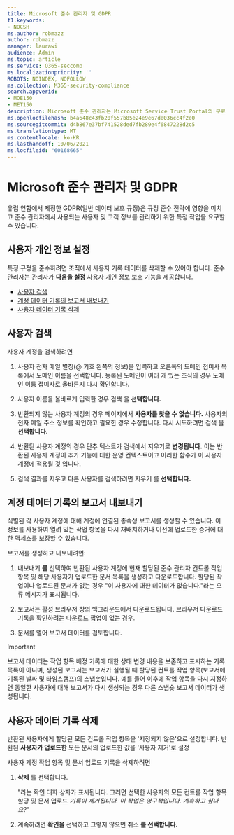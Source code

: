 ```yaml
---
title: Microsoft 준수 관리자 및 GDPR
f1.keywords:
- NOCSH
ms.author: robmazz
author: robmazz
manager: laurawi
audience: Admin
ms.topic: article
ms.service: O365-seccomp
ms.localizationpriority: ''
ROBOTS: NOINDEX, NOFOLLOW
ms.collection: M365-security-compliance
search.appverid:
- MOE150
- MET150
description: Microsoft 준수 관리자는 Microsoft Service Trust Portal의 무료 워크플로 기반 위험 평가 도구입니다. 준수 관리자를 사용하면 Microsoft 클라우드 서비스와 관련된 규정 준수 활동을 추적, 할당 및 확인할 수 있습니다.
ms.openlocfilehash: b4a648c43fb20f557b85e24e9e67de036cc4f2e0
ms.sourcegitcommit: d4b867e37bf741528ded7fb289e4f6847228d2c5
ms.translationtype: MT
ms.contentlocale: ko-KR
ms.lasthandoff: 10/06/2021
ms.locfileid: "60168665"
---
```

# <a name="microsoft-compliance-manager-and-the-gdpr"></a>Microsoft 준수 관리자 및 GDPR

유럽 연합에서 제정한 GDPR(일반 데이터 보호 규정)은 규정 준수 전략에 영향을 미치고 준수 관리자에서 사용되는 사용자 및 고객 정보를 관리하기 위한 특정 작업을 요구할 수 있습니다.

## <a name="user-privacy-settings"></a>사용자 개인 정보 설정

특정 규정을 준수하려면 조직에서 사용자 기록 데이터를 삭제할 수 있어야 합니다. 준수 관리자는 관리자가 **다음을 설정** 사용자 개인 정보 보호 기능을 제공합니다.
  
- [사용자 검색](#search-for-a-user)
- [계정 데이터 기록의 보고서 내보내기](#export-a-report-of-account-data-history)
- [사용자 데이터 기록 삭제](#delete-user-data-history)
  
## <a name="search-for-a-user"></a>사용자 검색

사용자 계정을 검색하려면
  
1. 사용자 전자 메일 별칭(@ 기호 왼쪽의 정보)을 입력하고 오른쪽의 도메인 접미사 목록에서 도메인 이름을 선택합니다. 등록된 도메인이 여러 개 있는 조직의 경우 도메인 이름 접미사로 올바른지 다시 확인합니다.

2. 사용자 이름을 올바르게 입력한 경우 검색 을 **선택합니다.**

3. 반환되지 않는 사용자 계정의 경우 페이지에서 **사용자를 찾을 수 없습니다.** 사용자의 전자 메일 주소 정보를 확인하고 필요한 경우 수정합니다. 다시 시도하려면 검색 을 **선택합니다.**

4. 반환된 사용자 계정의 경우 단추  텍스트가 검색에서 지우기로 **변경됩니다.** 이는 반환된 사용자 계정이 추가 기능에 대한 운영 컨텍스트이고 이러한 함수가 이 사용자 계정에 적용될 것 입니다.

5. 검색 결과를 지우고 다른 사용자를 검색하려면 지우기 를 **선택합니다.**

## <a name="export-a-report-of-account-data-history"></a>계정 데이터 기록의 보고서 내보내기

식별된 각 사용자 계정에 대해 계정에 연결된 종속성 보고서를 생성할 수 있습니다. 이 정보를 사용하여 열려 있는 작업 항목을 다시 재배치하거나 이전에 업로드한 증거에 대한 액세스를 보장할 수 있습니다.
  
 보고서를 생성하고 내보내려면:
  
1. 내보내기 **를** 선택하여 반환된 사용자 계정에 현재 할당된 준수 관리자 컨트롤 작업 항목 및 해당 사용자가 업로드한 문서 목록을 생성하고 다운로드합니다. 할당된 작업이나 업로드된 문서가 없는 경우 "이 사용자에 대한 데이터가 없습니다."라는 오류 메시지가 표시됩니다.

2. 보고서는 활성 브라우저 창의 백그라운드에서 다운로드됩니다. 브라우저 다운로드 기록을 확인하려는 다운로드 팝업이 없는 경우.

3. 문서를 열어 보고서 데이터를 검토합니다.

> [!IMPORTANT]
> 보고서 데이터는 작업 항목 배정 기록에 대한 상태 변경 내용을 보존하고 표시하는 기록 목록이 아니며, 생성된 보고서는 보고서가 실행될 때 할당된 컨트롤 작업 항목(보고서에 기록된 날짜 및 타임스탬프)의 스냅숏입니다. 예를 들어 이후에 작업 항목을 다시 지정하면 동일한 사용자에 대해 보고서가 다시 생성되는 경우 다른 스냅숏 보고서 데이터가 생성됩니다.
  
## <a name="delete-user-data-history"></a>사용자 데이터 기록 삭제

반환된 사용자에게 할당된 모든 컨트롤 작업 항목을 '지정되지 않은'으로 설정합니다. 반환된 **사용자가 업로드한** 모든 문서의 업로드한 값을 '사용자 제거'로 설정
  
사용자 계정 작업 항목 및 문서 업로드 기록을 삭제하려면
  
1. **삭제** 를 선택합니다.

    "라는 확인 대화 상자가 표시됩니다. 그러면 선택한 사용자의 모든 컨트롤 작업 항목 할당 및 문서 업로드 *기록이 제거됩니다. 이 작업은 영구적입니다. 계속하고 싶나요?*"

2. 계속하려면 **확인을** 선택하고 그렇지 않으면 취소 **를 선택합니다.**
